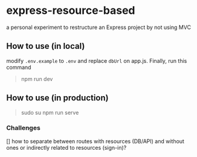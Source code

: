 # express-resource-based
a personal experiment to restructure an Express project by not using MVC

## How to use (in local)
modify `.env.example` to `.env` and replace `dbUrl` on app.js. Finally, run this command

> npm run dev

## How to use (in production)

> sudo su
> npm run serve

### Challenges

[] how to separate between routes with resources (DB/API) and without ones or indirectly related to resources (sign-in)?
